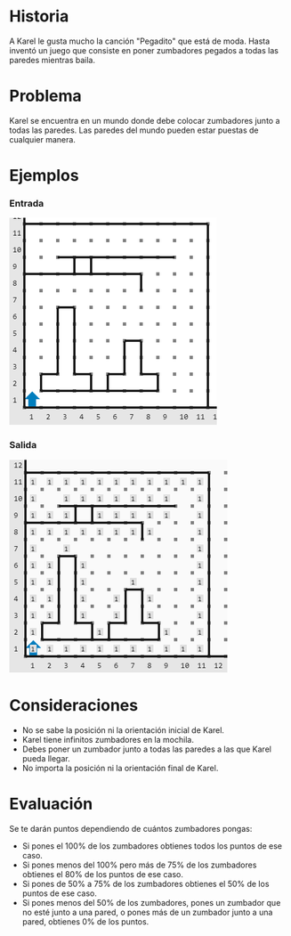 # Historia
A Karel le gusta mucho la canción "Pegadito" que está de moda. Hasta inventó un juego que consiste en poner zumbadores pegados a todas las paredes mientras baila. 

# Problema
Karel se encuentra en un mundo donde debe colocar zumbadores junto a todas las paredes.
Las paredes del mundo pueden estar puestas de cualquier manera.

# Ejemplos

### Entrada

![Entrada](entrada.png)

### Salida

![Salida](salida.png)

# Consideraciones

* No se sabe la posición ni la orientación inicial de Karel.
* Karel tiene infinitos zumbadores en la mochila.
* Debes poner un zumbador junto a todas las paredes a las que Karel pueda llegar.
* No importa la posición ni la orientación final de Karel.

# Evaluación
Se te darán puntos dependiendo de cuántos zumbadores pongas:

 * Si pones el 100% de los zumbadores obtienes todos los puntos de ese caso.
 * Si pones menos del 100% pero más de 75% de los zumbadores obtienes el 80% de los puntos de ese caso.
 * Si pones de 50% a 75% de los zumbadores obtienes el 50% de los puntos de ese caso.
 * Si pones menos del 50% de los zumbadores, pones un zumbador que no esté junto a una pared, o pones más de un zumbador junto a una pared, obtienes 0% de los puntos.
